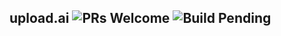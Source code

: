 ## upload.ai ![PRs Welcome](https://img.shields.io/badge/PRs-welcome-brightgreen.svg) ![Build Pending](https://img.shields.io/badge/build-pending-yellow.svg)

